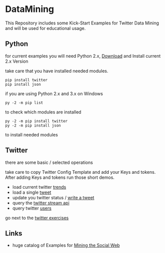 # DataMining

This Repository includes some Kick-Start Examples for Twitter Data Mining and will be used for educational usage.

## Python

for current examples you will need Python 2.x, [Download](https://www.python.org/downloads/) and Install current 2.x Version

take care that you have installed needed modules.

    pip install twitter
    pip install json

if you are using Python 2.x and 3.x on Windows

	py -2 -m pip list
to check which modules are installed

	py -2 -m pip install twitter
	py -2 -m pip install json
to install needed modules

## Twitter

there are some basic / selected operations

take care to copy Twitter Config Template and add your Keys and tokens. After adding Keys and tokens run those short demos.

- load current twitter [trends](/twitter/trends.py "Trends by definied place")  
- load a single [tweet](/twitter/tweet_single.py "Get a single tweet by ID")
- update you twitter status / [write a tweet](/twitter/tweet_update.py "tweet your status")
- query the [twitter stream api](/twitter/twitter_stream.php "twitter stream api")
- query twitter [users](/twitter/users.py "looking for some twitter users by e.g. their name")

go next to the [twitter exercises](/twitter/README.md)

## Links

- huge catalog of Examples for [Mining the Social Web](https://github.com/ptwobrussell/Mining-the-Social-Web-2nd-Edition/wiki/Numbered-Examples "Mining the Social Web")
